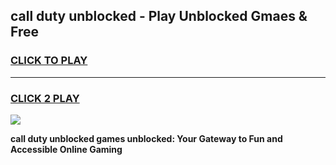 
## call duty unblocked - Play Unblocked Gmaes & Free
<h3>
<a href="https://news.freeplayer.one?title=call_duty_unblocked&ref=23F">CLICK TO PLAY</a></h3>
<hr>

<h3>
<a href="https://news.freeplayer.one?title=call_duty_unblocked&ref=23F">CLICK 2 PLAY</a>
  
</h3>

<a href="https://news.freeplayer.one?title=call_duty_unblocked&ref=23F/"><img src="https://clearcache.store/games.png"></a>


**call duty unblocked games unblocked: Your Gateway to Fun and Accessible Online Gaming**
